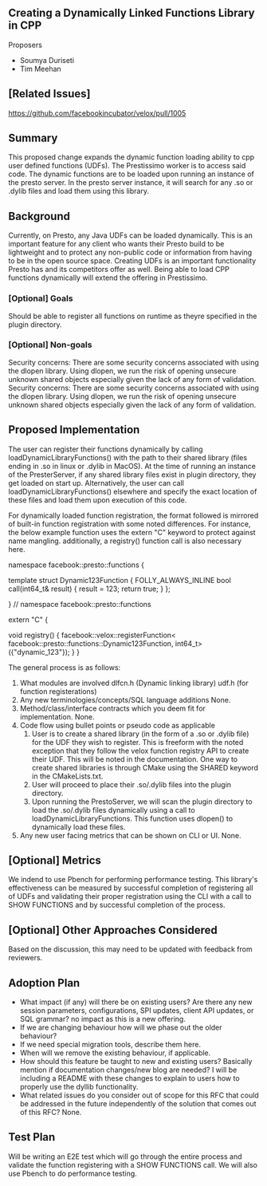 ## Creating a Dynamically Linked Functions Library in CPP

Proposers

* Soumya Duriseti
* Tim Meehan

## [Related Issues]

https://github.com/facebookincubator/velox/pull/1005

## Summary

This proposed change expands the dynamic function loading ability to cpp user defined functions (UDFs). The Prestissimo worker is to access said code. The dynamic functions are to be loaded upon running an instance of the presto server. In the presto server instance, it will search for any .so or .dylib files and load them using this library.
## Background

Currently, on Presto, any Java UDFs can be loaded dynamically. This is an important feature for any client who wants their Presto build to be lightweight and to protect any non-public code or information from having to be in the open source space. Creating UDFs is an important functionality Presto has and its competitors offer as well. Being able to load CPP functions dynamically will extend the offering in Prestissimo.

### [Optional] Goals
Should be able to register all functions on runtime as theyre specified in the plugin directory. 
### [Optional] Non-goals
Security concerns: There are some security concerns associated with using the dlopen library. Using dlopen, we run the risk of opening unsecure unknown shared objects especially given the lack of any form of validation. 
Security concerns: There are some security concerns associated with using the dlopen library. Using dlopen, we run the risk of opening unsecure unknown shared objects especially given the lack of any form of validation. 

## Proposed Implementation
The user can register their functions dynamically by calling loadDynamicLibraryFunctions() with the path to their shared library (files ending in .so in linux or .dylib in MacOS). At the time of running an instance of the PresterServer, if any shared library files exist in plugin directory, they get loaded on start up. Alternatively, the user can call loadDynamicLibraryFunctions() elsewhere and specify the exact location of these files and load them upon execution of this code.

For dynamically loaded function registration, the format followed is mirrored of built-in function registration with some noted differences. For instance, the below example function uses the extern "C" keyword to protect against name mangling. additionally, a registry() function call is also necessary here.

namespace facebook::presto::functions {

template <typename TExecParams>
struct Dynamic123Function {
  FOLLY_ALWAYS_INLINE bool call(int64_t& result) {
    result = 123;
    return true;
  }
};

} // namespace facebook::presto::functions

extern "C" {

void registry() {
  facebook::velox::registerFunction<
      facebook::presto::functions::Dynamic123Function,
      int64_t>({"dynamic_123"});
}
}

The general process is as follows:

1. What modules are involved
    dlfcn.h (Dynamic linking library)
    udf.h (for function registerations)
2. Any new terminologies/concepts/SQL language additions
    None.
3. Method/class/interface contracts which you deem fit for implementation.
    None.
4. Code flow using bullet points or pseudo code as applicable
    1. User is to create a shared library (in the form of a .so or .dylib file) for the UDF they wish to register. This is freeform with the noted exception that they follow the velox function registry API to create their UDF. This will be noted in the documentation. One way to create shared libraries is through CMake using the SHARED keyword in the CMakeLists.txt.
    2. User will proceed to place their .so/.dylib files into the plugin directory.
    3. Upon running the PrestoServer, we will scan the plugin directory to load the .so/.dylib files dynamically using a call to loadDynamicLibraryFunctions. This function uses dlopen() to dynamically load these files.
5. Any new user facing metrics that can be shown on CLI or UI.
    None.
## [Optional] Metrics

We indend to use Pbench for performing performance testing. This library's effectiveness can be measured by successful completion of registering all of UDFs and validating their proper registration using the CLI with a call to SHOW FUNCTIONS and by successful completion of the process.

## [Optional] Other Approaches Considered

Based on the discussion, this may need to be updated with feedback from reviewers.

## Adoption Plan

- What impact (if any) will there be on existing users? Are there any new session parameters, configurations, SPI updates, client API updates, or SQL grammar?
no impact as this is a new offering.
- If we are changing behaviour how will we phase out the older behaviour?
- If we need special migration tools, describe them here.
- When will we remove the existing behaviour, if applicable.
- How should this feature be taught to new and existing users? Basically mention if documentation changes/new blog are needed?
I will be including a README with these changes to explain to users how to properly use the dyllib functionality.
- What related issues do you consider out of scope for this RFC that could be addressed in the future independently of the solution that comes out of this RFC?
None.

## Test Plan

Will be writing an E2E test which will go through the entire process and validate the function registering with a SHOW FUNCTIONS call. We will also use Pbench to do performance testing.